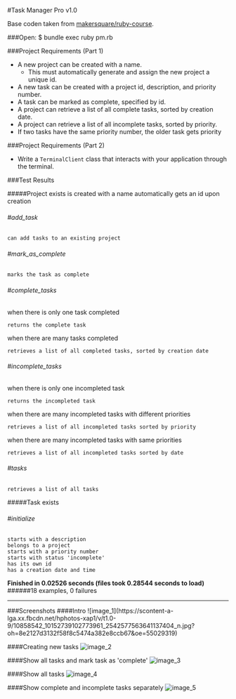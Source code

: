 #Task Manager Pro v1.0

Base coden taken from [makersquare/ruby-course](https://github.com/makersquare/ruby-course/tree/task-manager).

###Open:
	$ bundle exec ruby pm.rb

###Project Requirements (Part 1)

- A new project can be created with a name.
	- This must automatically generate and assign the new project a unique id.
- A new task can be created with a project id, description, and priority number.
- A task can be marked as complete, specified by id.
- A project can retrieve a list of all complete tasks, sorted by creation date.
- A project can retrieve a list of all incomplete tasks, sorted by priority.
- If two tasks have the same priority number, the older task gets priority

###Project Requirements (Part 2)

- Write a `TerminalClient` class that interacts with your application through the terminal.


###Test Results

#####Project
  	exists
  	is created with a name
  	automatically gets an id upon creation
  	
###### #add_task

    can add tasks to an existing project
    
###### #mark_as_complete

    marks the task as complete
    
###### #complete_tasks

when there is only one task completed
   
   	returns the complete task
   	
when there are many tasks completed

	retrieves a list of all completed tasks, sorted by creation date
	
###### #incomplete_tasks

when there is only one incompleted task

	returns the incompleted task
	
when there are many incompleted tasks with different priorities

	retrieves a list of all incompleted tasks sorted by priority
	
when there are many incompleted tasks with same priorities
	
	retrieves a list of all incompleted tasks sorted by date
###### #tasks
	retrieves a list of all tasks

#####Task
	exists
###### #initialize
    starts with a description
    belongs to a project
    starts with a priority number
    starts with status 'incomplete'
    has its own id
    has a creation date and time

**Finished in 0.02526 seconds (files took 0.28544 seconds to load)**
######18 examples, 0 failures
<hr>
###Screenshots
####Intro
![image_1](https://scontent-a-lga.xx.fbcdn.net/hphotos-xap1/v/t1.0-9/10858542_10152739102773961_2542577563641137404_n.jpg?oh=8e2127d3132f58f8c5474a382e8ccb67&oe=55029319)

####Creating new tasks
![image_2](https://scontent-b-lga.xx.fbcdn.net/hphotos-xap1/v/t1.0-9/10849950_10152739102783961_3424789121116862356_n.jpg?oh=0e2dfdbf7b60eed54f405426d5d321df&oe=54FF39D3)

####Show all tasks and mark task as 'complete'
![image_3](https://scontent-b-lga.xx.fbcdn.net/hphotos-xap1/v/t1.0-9/10849981_10152739102778961_2583689143971870292_n.jpg?oh=a62b52f2d198c682dfb765ea11433798&oe=550EDC65)

####Show all tasks
![image_4](https://fbcdn-sphotos-f-a.akamaihd.net/hphotos-ak-xpf1/v/t1.0-9/1394783_10152739102813961_2377678354432707274_n.jpg?oh=3074c97eb335a630b2bc4d696b4f4840&oe=550970E4&__gda__=1430635227_fb309d5437926359bb5a519ae71c2af4)

####Show complete and incomplete tasks separately
![image_5](https://fbcdn-sphotos-d-a.akamaihd.net/hphotos-ak-xaf1/v/t1.0-9/10556381_10152739102808961_3772179752261820876_n.jpg?oh=88cc08760332e9753ea6e7c11fe8d1be&oe=550796BF&__gda__=1426316299_a9c3a77efa69c0019c8602bd120dd001)